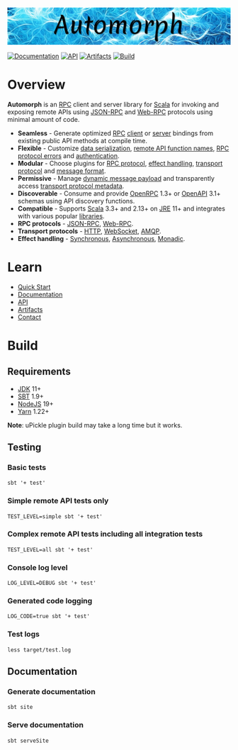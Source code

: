<br>

![automorph](https://github.com/automorph-org/automorph/raw/main/site/static/banner.jpg)

[![Documentation](https://img.shields.io/badge/Website-Documentation-purple)](https://automorph.org)
[![API](https://img.shields.io/badge/Scaladoc-API-blue)](https://automorph.org/api/index.html)
[![Artifacts](https://img.shields.io/badge/Releases-Artifacts-yellow)](
https://central.sonatype.com/namespace/org.automorph)
[![Build](https://github.com/automorph-org/automorph/workflows/Build/badge.svg)](
https://github.com/automorph-org/automorph/actions/workflows/build.yml)



# Overview

**Automorph** is an [RPC](https://en.wikipedia.org/wiki/Remote_procedure_call) client and server library for [Scala](
https://www.scala-lang.org/) for invoking and exposing remote APIs using [JSON-RPC](
https://www.jsonrpc.org/specification) and [Web-RPC](https://automorph.org/docs/Web-RPC) protocols using minimal amount of code.

* **Seamless** - Generate optimized [RPC](https://en.wikipedia.org/wiki/Remote_procedure_call) [client](docs/Quickstart#static-client) or [server](docs/Quickstart#server) bindings from existing public API methods at compile time.
* **Flexible** - Customize [data serialization](docs/Examples#data-serialization), [remote API function names](docs/Examples#client-function-names), [RPC protocol errors](docs/Examples#client-exceptions) and [authentication](docs/Examples#http-authentication).
* **Modular** - Choose plugins for [RPC protocol](docs/Plugins#rpc-protocol), [effect handling](docs/Plugins#effect-system), [transport protocol](docs/Plugins#message-transport) and [message format](docs/Plugins#message-codec).
* **Permissive** - Manage [dynamic message payload](docs/Examples#dynamic-payload) and transparently access [transport protocol metadata](docs/Examples#metadata).
* **Discoverable** - Consume and provide [OpenRPC](https://spec.open-rpc.org) 1.3+ or [OpenAPI](https://github.com/OAI/OpenAPI-Specification) 3.1+ schemas using API discovery functions.
* **Compatible** - Supports [Scala](https://www.scala-lang.org) 3.3+ and 2.13+ on [JRE](https://openjdk.java.net/) 11+ and integrates with various popular [libraries](docs/Plugins).
* **RPC protocols** - [JSON-RPC](https://www.jsonrpc.org/specification), [Web-RPC](docs/Web-RPC).
* **Transport protocols** - [HTTP](docs/Examples#http-authentication), [WebSocket](docs/Examples#websocket-transport), [AMQP](docs/Examples#amqp-transport).
* **Effect handling** - [Synchronous](docs/Examples#synchronous-call), [Asynchronous](docs/Examples#asynchronous-call), [Monadic](docs/Examples#effect-system).


# Learn

* [Quick Start](https://automorph.org/docs/Quickstart)
* [Documentation](https://automorph.org)
* [API](https://automorph.org/api/index.html)
* [Artifacts](https://central.sonatype.com/namespace/org.automorph)
* [Contact](mailto:automorph.org@proton.me)


# Build

## Requirements

* [JDK](https://openjdk.java.net/) 11+
* [SBT](https://www.scala-sbt.org/) 1.9+
* [NodeJS](https://nodejs.org/) 19+
* [Yarn](https://yarnpkg.com/) 1.22+

**Note**: uPickle plugin build may take a long time but it works.


## Testing

### Basic tests

```shell
sbt '+ test'
```

### Simple remote API tests only

```shell
TEST_LEVEL=simple sbt '+ test'
```

### Complex remote API tests including all integration tests

```shell
TEST_LEVEL=all sbt '+ test'
```

### Console log level

```shell
LOG_LEVEL=DEBUG sbt '+ test'
```

### Generated code logging

```shell
LOG_CODE=true sbt '+ test'
```

### Test logs

```
less target/test.log
```


## Documentation

### Generate documentation

```shell
sbt site
```

### Serve documentation

```shell
sbt serveSite
```


